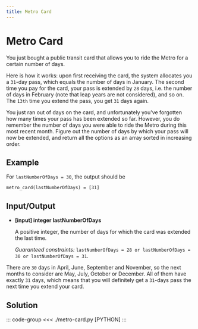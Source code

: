 ```yaml
---
title: Metro Card
---
```


# Metro Card

You just bought a public transit card that allows you to ride the Metro for a certain number of days.

Here is how it works: upon first receiving the card, the system allocates you a `31`\-day pass, which equals the number of days in January. The second time you pay for the card, your pass is extended by `28` days, i.e. the number of days in February (note that leap years are not considered), and so on. The `13th` time you extend the pass, you get `31` days again.

You just ran out of days on the card, and unfortunately you've forgotten how many times your pass has been extended so far. However, you do remember the number of days you were able to ride the Metro during this most recent month. Figure out the number of days by which your pass will now be extended, and return all the options as an array sorted in increasing order.

## Example

For `lastNumberOfDays = 30`, the output should be

```:no-line-numbers
metro_card(lastNumberOfDays) = [31]
```

## Input/Output

- **\[input\] integer lastNumberOfDays**

  A positive integer, the number of days for which the card was extended the last time.

  _Guaranteed constraints:_
  `lastNumberOfDays = 28 or lastNumberOfDays = 30 or lastNumberOfDays = 31`.

There are `30` days in April, June, September and November, so the next months to consider are May, July, October or December. All of them have exactly `31` days, which means that you will definitely get a `31`\-days pass the next time you extend your card.

## Solution

::: code-group
<<< ./metro-card.py [PYTHON]
:::
